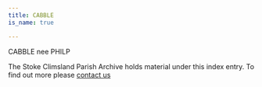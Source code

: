 ```yaml
---
title: CABBLE
is_name: true

---
```


CABBLE nee PHILP


The Stoke Climsland Parish Archive holds material under this index entry. To find out more please [contact us](/contact/)
